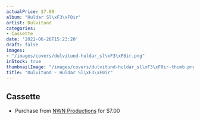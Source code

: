 ```yaml
---
actualPrice: $7.00
album: "Huldar Sl\xF3\xF0ir"
artist: Dulvitund
categories:
- Cassette
date: '2021-06-26T15:23:20'
draft: false
images:
- "/images/covers/dulvitund-huldar_sl\xF3\xF0ir.png"
inStock: true
thumbnailImage: "/images/covers/dulvitund-huldar_sl\xF3\xF0ir-thumb.png"
title: "Dulvitund - Huldar Sl\xF3\xF0ir"
---
```


## Cassette
* Purchase from [NWN Productions](http://shop.nwnprod.com/index.php?route=product/product&path=73&product_id=5260&sort=pd.name&order=ASC) for $7.00
